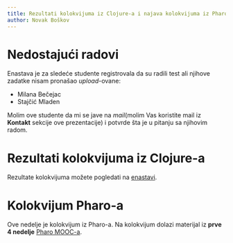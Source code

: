 ```yaml
---
title: Rezultati kolokvijuma iz Clojure-a i najava kolokvijuma iz Pharo-a
author: Novak Boškov
---
```


# Nedostajući radovi
Enastava je za sledeće studente registrovala da su radili test ali
njihove zadatke nisam pronašao *upload*-ovane:

- Milana Bečejac
- Stajčić Mladen

Molim ove studente da mi se jave na *mail*(molim Vas koristite mail iz
**Kontakt** sekcije ove prezentacije) i potvrde šta je u pitanju sa
njihovim radom.

# Rezultati kolokvijuma iz Clojure-a
Rezultate kolokvijuma možete pogledati na
[enastavi](https://enastava.ftninformatika.com/courses/153/files).

# Kolokvijum Pharo-a
Ove nedelje je kolokvijum iz Pharo-a. Na kolokvijum dolazi materijal
iz **prve 4 nedelje** [Pharo MOOC-a](https://mooc.pharo.org/).
